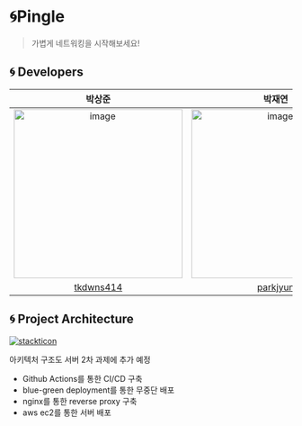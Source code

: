# 🌀Pingle

> 가볍게 네트워킹을 시작해보세요!

## 🌀 Developers

|           박상준                                                                            |                                           박재연                                            |
|:----------------------------------------------------------------------------------------:|:----------------------------------------------------------------------------------------:|
| <img width="300" alt="image" src="https://avatars.githubusercontent.com/u/74230343?v=4"> | <img width="300" alt="image" src="https://avatars.githubusercontent.com/u/98092394?v=4"> | 
|                        [tkdwns414](https://github.com/tkdwns414)                         |                         [parkjyun](https://github.com/parkjyun)                          |


## 🌀 Project Architecture
[![stackticon](https://firebasestorage.googleapis.com/v0/b/stackticon-81399.appspot.com/o/images%2F1704700225293?alt=media&token=976f8fd7-14f6-47ef-b0fa-d36da1a332bc)](https://github.com/msdio/stackticon)

아키텍처 구조도 서버 2차 과제에 추가 예정
- Github Actions를 통한 CI/CD 구축
- blue-green deployment를 통한 무중단 배포
- nginx를 통한 reverse proxy 구축
- aws ec2를 통한 서버 배포